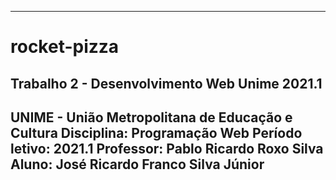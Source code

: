 -------------------------------------------------
# rocket-pizza
Trabalho 2 - Desenvolvimento Web Unime 2021.1
-------------------------------------------------
UNIME - União Metropolitana de Educação e Cultura
Disciplina: Programação Web
Período letivo: 2021.1
Professor: Pablo Ricardo Roxo Silva
Aluno: José Ricardo Franco Silva Júnior
-------------------------------------------------
